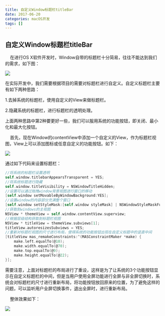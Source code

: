 ```yaml
---
title: 自定义Window标题栏titleBar
date: 2017-06-20
categories: macOS开发
tags: []
---
```

## 自定义Window标题栏titleBar

    在进行OS X软件开发时，Window自带的标题栏十分简易，往往不能达到我们的需求，如下图：

![](https://static.oschina.net/uploads/space/2017/0620/143116_mY07_2340880.png)

在实际开发中，我们需要根据项目的需要对标题栏进行自定义。自定义标题栏主要有如下两种思路：

1.去掉系统的标题栏，使用自定义的View来做标题栏。

2.隐藏系统的标题栏，进行标题栏的透明处理。

上面两种思路中第2种要更好一些，我们可以服用系统的功能按钮，即关闭、最小化和最大化按钮。

    首先，现在Window的contentView中添加一个自定义的View，作为标题栏视图，View上可以添加图标或任意自定义的功能按钮。如下：

![](https://static.oschina.net/uploads/space/2017/0620/143532_2EsS_2340880.png)

通过如下代码来设置标题栏：

```objectivec
//将系统的标题栏设置透明    
self.window.titlebarAppearsTransparent = YES;
//将系统标题进行隐藏
self.window.titleVisibility = NSWindowTitleHidden;
//设置可以通过拖拽window背景视图进行窗口的移动
[self.window setMovableByWindowBackground:YES];
//设置window的内容部分充满整个窗口
[self.window setStyleMask:[self.window styleMask] | NSWindowStyleMaskFullSizeContentView];
//获取到windows的主视图    
NSView * themeView = self.window.contentView.superview;
//根据层级结构获取到标题栏视图
NSView * titleView = themeView.subviews[1];
titleView.autoresizesSubviews = YES;
//重新对标题栏视图的尺寸进行布局，使得系统的功能按钮出现在自定义标题中的竖直中间
[titleView mas_remakeConstraints:^(MASConstraintMaker *make) {
    make.left.equalTo(@10);
    make.width.equalTo(@70);
    make.top.equalTo(@9);
    make.height.equalTo(@22);
}];
```

需要注意，上面对标题栏的布局进行了重设，这样是为了让系统的3个功能按钮显示在自定义标题栏的中间，但是当用户使用全屏功能进行全屏与非全屏切换时，系统会对标题栏的尺寸进行重新布局，将功能按钮放回原来的位置，为了避免这样的问题，可以监听用户全屏切换事件，退出全屏时，进行重新布局。

    整体效果如下：

![](https://static.oschina.net/uploads/space/2017/0620/144429_4tMR_2340880.png)
